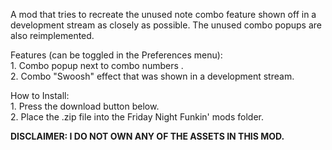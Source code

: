 A mod that tries to recreate the unused note combo feature shown off in a development stream as closely as possible.  The unused combo popups are also reimplemented.

Features (can be toggled in the Preferences menu):
<br>
    1. Combo popup next to combo numbers .
<br>
    2. Combo "Swoosh" effect that was shown in a development stream.



How to Install:
<br>
    1. Press the download button below.
<br>
    2. Place the .zip file into the Friday Night Funkin' mods folder.



**DISCLAIMER: I DO NOT OWN ANY OF THE ASSETS IN THIS MOD.**
